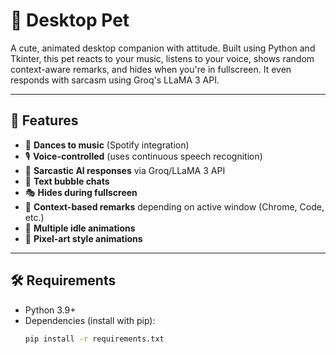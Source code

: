 # 🐾 Desktop Pet

A cute, animated desktop companion with attitude. Built using Python and Tkinter, this pet reacts to your music, listens to your voice, shows random context-aware remarks, and hides when you're in fullscreen. It even responds with sarcasm using Groq's LLaMA 3 API.

---

## 🚀 Features

- 🎵 **Dances to music** (Spotify integration)
- 🎙️ **Voice-controlled** (uses continuous speech recognition)
- 🤖 **Sarcastic AI responses** via Groq/LLaMA 3 API
- 💬 **Text bubble chats**
- 🎭 **Hides during fullscreen**
- 🧠 **Context-based remarks** depending on active window (Chrome, Code, etc.)
- 🐾 **Multiple idle animations**
- 🎨 **Pixel-art style animations**

---

## 🛠 Requirements

- Python 3.9+
- Dependencies (install with pip):
  ```bash
  pip install -r requirements.txt
